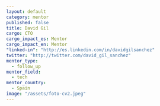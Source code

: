 ```yaml
---
layout: default
category: mentor
published: false
title: David Gil
cargo: CTO
cargo_impact_es: Mentor
cargo_impact_en: Mentor
"linked-in": "http://es.linkedin.com/in/davidgilsanchez"
twitter: "http://twitter.com/david_gil_sanchez"
mentor_type: 
  - follow_up
mentor_field: 
  - tech
mentor_country: 
  - Spain
image: "/assets/foto-cv2.jpeg"
---
```





